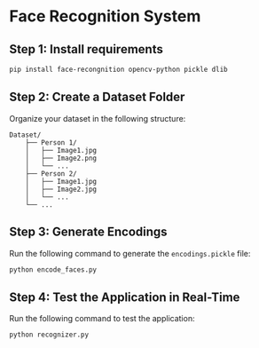 # Face Recognition System

## Step 1: Install requirements

```bash
pip install face-recongnition opencv-python pickle dlib
```

## Step 2: Create a Dataset Folder

Organize your dataset in the following structure:

```
Dataset/
    ├── Person 1/
    │   ├── Image1.jpg
    │   ├── Image2.png
    │   └── ...
    ├── Person 2/
    │   ├── Image1.jpg
    │   ├── Image2.jpg
    │   └── ...
    └── ...
```

## Step 3: Generate Encodings

Run the following command to generate the `encodings.pickle` file:

```bash
python encode_faces.py
```

## Step 4: Test the Application in Real-Time

Run the following command to test the application:

```bash
python recognizer.py
```
